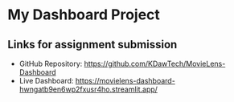 # My Dashboard Project

## Links for assignment submission
- GitHub Repository: https://github.com/KDawTech/MovieLens-Dashboard
- Live Dashboard: https://movielens-dashboard-hwngatb9en6wp2fxusr4ho.streamlit.app/
